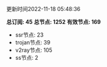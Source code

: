 更新时间2022-11-18 05:48:36

**总订阅: 45**
**总节点: 1252**
**有效节点: 169**
- ssr节点: 23
- trojan节点: 39
- v2ray节点: 105
- ss节点: 2
